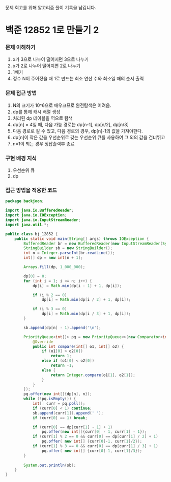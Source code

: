 문제 회고를 위해 알고리즘 풀이 기록을 남깁니다.

# 백준 12852 1로 만들기 2


### 문제 이해하기
1. x가 3으로 나누어 떨어지면 3으로 나누기
2. x가 2로 나누어 떨어지면 2로 나누기
3. 1빼기
4. 정수 N이 주어졌을 때 1로 만드는 최소 연산 수와 최소일 때의 순서 출력

### 문제 접근 방법
1. N의 크기가 10^6으로 매우크므로 완전탐색은 어려움.
2. dp를 통해 캐시 배열 생성
3. 처리된 dp 테이블을 역으로 탐색
4. dp[n] = 4일 때, 다음 가능 경로는 dp[n-1], dp[n/2], dp[n/3]
5. 다음 경로로 갈 수 있고, 다음 경로의 경우, dp[n]-1의 값을 가져야한다.
6. dp[n]이 작은 값을 우선순위로 갖는 우선순위 큐를 사용하여 그 외의 값을 건너뛰고
7. n=1이 되는 경우 정답출력후 종료


### 구현 배경 지식
1. 우선순위 큐
2. dp

### 접근 방법을 적용한 코드
```java
package backjoon;

import java.io.BufferedReader;
import java.io.IOException;
import java.io.InputStreamReader;
import java.util.*;

public class bj_12852 {
    public static void main(String[] args) throws IOException {
        BufferedReader br = new BufferedReader(new InputStreamReader(System.in));
        StringBuilder sb = new StringBuilder();
        int n = Integer.parseInt(br.readLine());
        int[] dp = new int[n + 1];

        Arrays.fill(dp, 1_000_000);

        dp[0] = 0;
        for (int i = 1; i <= n; i++) {
            dp[i] = Math.min(dp[i - 1] + 1, dp[i]);

            if (i % 2 == 0)
                dp[i] = Math.min(dp[i / 2] + 1, dp[i]);

            if (i % 3 == 0)
                dp[i] = Math.min(dp[i / 3] + 1, dp[i]);
        }

        sb.append(dp[n] - 1).append('\n');

        PriorityQueue<int[]> pq = new PriorityQueue<>(new Comparator<int[]>() {
            @Override
            public int compare(int[] o1, int[] o2) {
                if (o1[0] > o2[0])
                    return 1;
                else if (o1[0] < o2[0])
                    return -1;
                else {
                    return Integer.compare(o1[1], o2[1]);
                }
            }
        });
        pq.offer(new int[]{dp[n], n});
        while (!pq.isEmpty()) {
            int[] curr = pq.poll();
            if (curr[0] < 1) continue;
            sb.append(curr[1]).append(' ');
            if (curr[0] == 1) break;

            if (curr[0] == dp[curr[1] - 1] + 1)
                pq.offer(new int[]{curr[0] - 1, curr[1] - 1});
            if (curr[1] % 2 == 0 && curr[0] == dp[curr[1] / 2] + 1)
                pq.offer( new int[] {curr[0]-1, curr[1]/2});
            if (curr[1] % 3 == 0 && curr[0] == dp[curr[1] / 3] + 1)
                pq.offer( new int[] {curr[0]-1, curr[1]/3});
        }
        
        System.out.println(sb);
    }
}

```